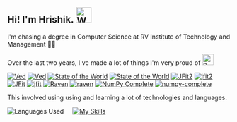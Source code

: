 ## Hi! I'm Hrishik. <img src="https://raw.githubusercontent.com/Tarikul-Islam-Anik/Animated-Fluent-Emojis/master/Emojis/Hand%20gestures/Waving%20Hand.png" alt="Waving Hand" width="35" height="35" />
I'm chasing a degree in Computer Science at RV Institute of Technology and Management 🧑‍💻

Over the last two years, I've made a lot of things I'm very proud of <img src="https://raw.githubusercontent.com/Tarikul-Islam-Anik/Animated-Fluent-Emojis/master/Emojis/Hand%20gestures/Backhand%20Index%20Pointing%20Down.png" alt="Backhand Index Pointing Down" width="25" height="25" />

[![Ved](https://github-readme-stats.vercel.app/api/pin/?username=fringewidth&repo=ved&title_color=4493F8&border_color=30363D&theme=github_dark#gh-dark-mode-only)](https://github.com/fringewidth/ved#gh-dark-mode-only)
[![Ved](https://github-readme-stats.vercel.app/api/pin/?username=fringewidth&repo=ved&theme=transparent#gh-light-mode-only)](https://github.com/fringewidth/ved#gh-light-mode-only)
[![State of the World](https://github-readme-stats.vercel.app/api/pin/?username=fringewidth&repo=stateoftheworld&title_color=4493F8&border_color=30363D&theme=github_dark#gh-dark-mode-only)](https://github.com/fringewidth/stateoftheworld#gh-dark-mode-only)
[![State of the World](https://github-readme-stats.vercel.app/api/pin/?username=fringewidth&repo=stateoftheworld&theme=transparent#gh-light-mode-only)](https://github.com/fringewidth/stateoftheworld#gh-light-mode-only)
[![JFit2](https://github-readme-stats.vercel.app/api/pin/?username=fringewidth&repo=jfit2&title_color=4493F8&border_color=30363D&theme=github_dark#gh-dark-mode-only)](https://github.com/fringewidth/jfit2#gh-dark-mode-only)
[![jfit2](https://github-readme-stats.vercel.app/api/pin/?username=fringewidth&repo=jfit2&theme=transparent#gh-light-mode-only)](https://github.com/fringewidth/jfit2#gh-light-mode-only)
[![JFit](https://github-readme-stats.vercel.app/api/pin/?username=fringewidth&repo=jfit&title_color=4493F8&border_color=30363D&theme=github_dark#gh-dark-mode-only)](https://github.com/fringewidth/jfit#gh-dark-mode-only)
[![jfit](https://github-readme-stats.vercel.app/api/pin/?username=fringewidth&repo=jfit&theme=transparent#gh-light-mode-only)](https://github.com/fringewidth/jfit#gh-light-mode-only)
[![Raven](https://github-readme-stats.vercel.app/api/pin/?username=fringewidth&repo=raven&title_color=4493F8&border_color=30363D&theme=github_dark#gh-dark-mode-only)](https://github.com/fringewidth/raven#gh-dark-mode-only)
[![raven](https://github-readme-stats.vercel.app/api/pin/?username=fringewidth&repo=raven&theme=transparent#gh-light-mode-only)](https://github.com/fringewidth/raven#gh-light-mode-only)
[![NumPy Complete](https://github-readme-stats.vercel.app/api/pin/?username=fringewidth&repo=numpy-complete&title_color=4493F8&border_color=30363D&theme=github_dark#gh-dark-mode-only)](https://github.com/fringewidth/numpy-complete#gh-dark-mode-only)
[![numpy-complete](https://github-readme-stats.vercel.app/api/pin/?username=fringewidth&repo=numpy-complete&theme=transparent#gh-light-mode-only)](https://github.com/fringewidth/numpy-complete#gh-light-mode-only)

This involved using using and learning a lot of technologies and languages. 

![Languages Used](https://github-readme-stats.vercel.app/api/top-langs/?username=fringewidth&title_color=4493F8&border_color=30363D&layout=compact&langs_count=8&theme=transparent&size_weight=0.4&count_weight=0.6) 
&nbsp; &nbsp;
[![My Skills](https://skillicons.dev/icons?i=react,nodejs,git,mongodb,postgres,pytorch,express,vite,azure,threejs,supabase,css&perline=4)](https://skillicons.dev)
